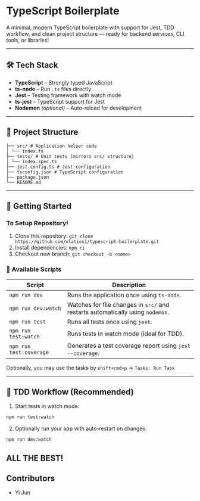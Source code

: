 # TypeScript Boilerplate

A minimal, modern TypeScript boilerplate with support for Jest, TDD workflow, and clean project structure — ready for backend services, CLI tools, or libraries!

---

## 🛠 Tech Stack

- **TypeScript** – Strongly typed JavaScript
- **ts-node** – Run `.ts` files directly
- **Jest** – Testing framework with watch mode
- **ts-jest** – TypeScript support for Jest
- **Nodemon** _(optional)_ – Auto-reload for development

---

## 📂 Project Structure

```
├── src/ # Application helper code
│ └── index.ts
├── tests/ # Unit tests (mirrors src/ structure)
│ └── index.spec.ts
├── jest.config.ts # Jest configuration
├── tsconfig.json # TypeScript configuration
├── package.json
└── README.md
```

---

## 🚀 Getting Started

### To Setup Repository!

1. Clone this repository: `git clone https://github.com/xlatios1/typescript-boilerplate.git`
2. Install dependencies: `npm ci`
3. Checkout new branch: `git checkout -b <name>`

### 🚀 Available Scripts

| Script                  | Description                                                                    |
| ----------------------- | ------------------------------------------------------------------------------ |
| `npm run dev`           | Runs the application once using `ts-node`.                                     |
| `npm run dev:watch`     | Watches for file changes in `src/` and restarts automatically using `nodemon`. |
| `npm run test`          | Runs all tests once using `jest`.                                              |
| `npm run test:watch`    | Runs tests in watch mode (ideal for TDD).                                      |
| `npm run test:coverage` | Generates a test coverage report using `jest --coverage`.                      |

Optionally, you may use the tasks by `shift+cmd+p` -> `Tasks: Run Task`

---

## 🧪 TDD Workflow (Recommended)

1. Start tests in watch mode:

```bash
npm run test:watch
```

2. Optionally run your app with auto-restart on changes:

```bash
npm run dev:watch
```

## ALL THE BEST!

## Contributors

- Yi Jun
